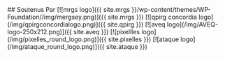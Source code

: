 <section id="partners" class="container-fluid content-section text-center">
<div class="partners-logo partners-link" markdown="1">
## Soutenus Par
[![mrgs logo]({{ site.mrgs }}/wp-content/themes/WP-Foundation//img/mergsey.png)]({{ site.mrgs }})
[![qpirg concordia logo](/img/qpirgconcordialogo.png)]({{ site.qpirg }})
[![aveq logo](/img/AVEQ-logo-250x212.png)]({{ site.aveq }})
[![pixellles logo](/img/pixelles_round_logo.png)]({{ site.pixelles }})
[![ataque logo](/img/ataque_round_logo.png)]({{ site.ataque }})
</div>
</section>
